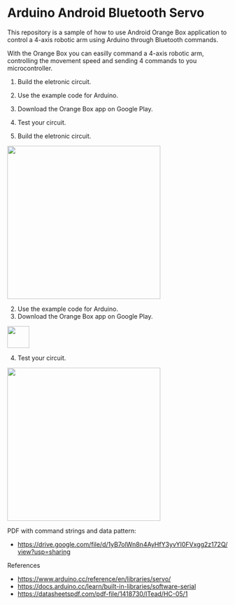 # Arduino Android Bluetooth Servo
This repository is a sample of how to use Android Orange Box application to control a 4-axis robotic arm using Arduino through Bluetooth commands.

With the Orange Box you can easilly command a 4-axis robotic arm, controlling the movement speed and sending 4 commands to you microcontroller.

1. Build the eletronic circuit.
2. Use the example code for Arduino.
3. Download the Orange Box app on Google Play.
4. Test your circuit.

1. Build the eletronic circuit.
<img src="https://user-images.githubusercontent.com/65542005/187565193-2bcf1447-1ac1-4c6d-ba07-14f5a472642b.png" width="350px" height="350px">

2. Use the example code for Arduino.
3. Download the Orange Box app on Google Play.
<img src="https://user-images.githubusercontent.com/65542005/187566565-5d6df353-c9e5-4401-8713-d37f56f58836.png" width="50px">

4. Test your circuit.
<img src="https://user-images.githubusercontent.com/65542005/187566569-db61a6c2-d302-4b15-a5cd-25a56b0d4409.gif" height="350px">

PDF with command strings and data pattern:
- https://drive.google.com/file/d/1yB7olWn8n4AyHfY3yvYI0FVxgg2z172Q/view?usp=sharing

References
- https://www.arduino.cc/reference/en/libraries/servo/
- https://docs.arduino.cc/learn/built-in-libraries/software-serial
- https://datasheetspdf.com/pdf-file/1418730/ITead/HC-05/1
